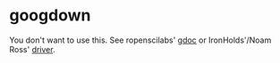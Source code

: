 # googdown

<!-- [![Build Status](https://travis-ci.org/brendan-r/googdown.svg)](https://travis-ci.org/brendan-r/googdown) -->
<!-- [![Win Build Status](https://ci.appveyor.com/api/projects/status/github/brendan-r/googdown?branch=master&svg=true)](https://ci.appveyor.com/project/brendan-r/googdown) -->
<!-- [![Project Status: Active - The project has reached a stable, usable state and is being actively developed.](https://img.shields.io/badge/repo%20status-active-brightgreen.svg)](http://www.repostatus.org/#active) -->
<!-- [![cran version](http://www.r-pkg.org/badges/version/googdown)](http://cran.rstudio.com/web/packages/googdown) -->
<!-- ![monthly_downloads](http://cranlogs.r-pkg.org/badges/googdown) -->

You don't want to use this. See ropenscilabs' [gdoc](https://github.com/ropenscilabs/gdoc) or IronHolds'/Noam Ross' [driver](https://github.com/ironholds/driver).
